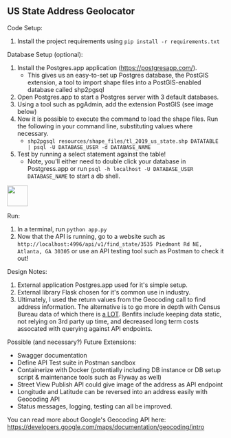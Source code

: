 ## US State Address Geolocator

Code Setup:
1. Install the project requirements using `pip install -r requirements.txt`

Database Setup (optional):
1. Install the Postgres.app application (https://postgresapp.com/). 
    * This gives us an easy-to-set up Postgres database, the PostGIS extension, a tool to import shape files into a PostGIS-enabled database called shp2pgsql
2. Open Postgres.app to start a Postgres server with 3 default databases.
3. Using a tool such as pgAdmin, add the extension PostGIS (see image below)
4. Now it is possible to execute the command to load the shape files. Run the following in your command line, substituting values where necessary.
    * `shp2pgsql resources/shape_files/tl_2019_us_state.shp DATATABLE | psql -U DATABASE_USER -d DATABASE_NAME`
5. Test by running a select statement against the table!
    * Note, you'll either need to double click your database in Postgress.app or run `psql -h localhost -U DATABASE_USER DATABASE_NAME` to start a db shell.
    
<img src="https://github.com/gmallory3/US-State-Geocode/tree/master/resources/DB_setup_img_001.png" width="48">

Run:
1. In a terminal, run `python app.py`
2. Now that the API is running, go to a website such as `http://localhost:4996/api/v1/find_state/3535 Piedmont Rd NE, Atlanta, GA 30305` or use an API testing tool such as Postman to check it out!


Design Notes:
1. External application Postgres.app used for it's simple setup.
2. External library Flask chosen for it's common use in industry.
3. Ultimately, I used the return values from the Geocoding call to find address information. The alternative is to go more in depth with Census Bureau data of which there is <a href="https://www2.census.gov/geo/pdfs/maps-data/data/tiger/tgrshp2019/2019_TIGER_GDB_Record_Layouts.pdf?#"> a LOT</a>. Benfits include keeping data static, not relying on 3rd party up time, and decreased long term costs assocated with querying against API endpoints. 
 
Possible (and necessary?) Future Extensions:
* Swagger documentation
* Define API Test suite in Postman sandbox
* Containerize with Docker (potentially including DB instance or DB setup script & maintenance tools such as Flyway as well)
* Street View Publish API could give image of the address as API endpoint
* Longitude and Latitude can be reversed into an address easily with Geocoding API
* Status messages, logging, testing can all be improved.

You can read more about Google's Geocoding API here: https://developers.google.com/maps/documentation/geocoding/intro
